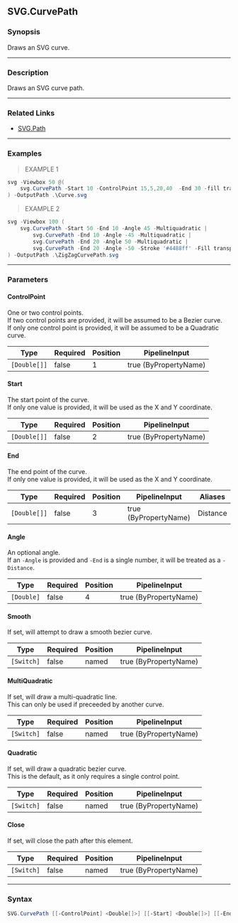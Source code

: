 SVG.CurvePath
-------------

### Synopsis
Draws an SVG curve.

---

### Description

Draws an SVG curve path.

---

### Related Links
* [SVG.Path](SVG.Path.md)

---

### Examples
> EXAMPLE 1

```PowerShell
svg -Viewbox 50 @(    
    svg.CurvePath -Start 10 -ControlPoint 15,5,20,40  -End 30 -fill transparent -stroke black    
) -OutputPath .\Curve.svg
```
> EXAMPLE 2

```PowerShell
svg -Viewbox 100 (        
    svg.CurvePath -Start 50 -End 10 -Angle 45 -Multiquadratic |    
        svg.CurvePath -End 10 -Angle -45 -Multiquadratic |    
        svg.CurvePath -End 20 -Angle 50 -Multiquadratic |    
        svg.CurvePath -End 20 -Angle -50 -Stroke '#4488ff' -Fill transparent -Multiquadratic    
) -OutputPath .\ZigZagCurvePath.svg
```

---

### Parameters
#### **ControlPoint**
One or two control points.    
If two control points are provided, it will be assumed to be a Bezier curve.    
If only one control point is provided, it will be assumed to be a Quadratic curve.

|Type        |Required|Position|PipelineInput        |
|------------|--------|--------|---------------------|
|`[Double[]]`|false   |1       |true (ByPropertyName)|

#### **Start**
The start point of the curve.    
If only one value is provided, it will be used as the X and Y coordinate.

|Type        |Required|Position|PipelineInput        |
|------------|--------|--------|---------------------|
|`[Double[]]`|false   |2       |true (ByPropertyName)|

#### **End**
The end point of the curve.    
If only one value is provided, it will be used as the X and Y coordinate.

|Type        |Required|Position|PipelineInput        |Aliases |
|------------|--------|--------|---------------------|--------|
|`[Double[]]`|false   |3       |true (ByPropertyName)|Distance|

#### **Angle**
An optional angle.    
If an `-Angle` is provided and `-End` is a single number, it will be treated as a `-Distance`.

|Type      |Required|Position|PipelineInput        |
|----------|--------|--------|---------------------|
|`[Double]`|false   |4       |true (ByPropertyName)|

#### **Smooth**
If set, will attempt to draw a smooth bezier curve.

|Type      |Required|Position|PipelineInput        |
|----------|--------|--------|---------------------|
|`[Switch]`|false   |named   |true (ByPropertyName)|

#### **MultiQuadratic**
If set, will draw a multi-quadratic line.    
This can only be used if preceeded by another curve.

|Type      |Required|Position|PipelineInput        |
|----------|--------|--------|---------------------|
|`[Switch]`|false   |named   |true (ByPropertyName)|

#### **Quadratic**
If set, will draw a quadratic bezier curve.    
This is the default, as it only requires a single control point.

|Type      |Required|Position|PipelineInput        |
|----------|--------|--------|---------------------|
|`[Switch]`|false   |named   |true (ByPropertyName)|

#### **Close**
If set, will close the path after this element.

|Type      |Required|Position|PipelineInput        |
|----------|--------|--------|---------------------|
|`[Switch]`|false   |named   |true (ByPropertyName)|

---

### Syntax
```PowerShell
SVG.CurvePath [[-ControlPoint] <Double[]>] [[-Start] <Double[]>] [[-End] <Double[]>] [[-Angle] <Double>] [-Smooth] [-MultiQuadratic] [-Quadratic] [-Close] [<CommonParameters>]
```
